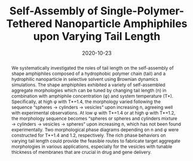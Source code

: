 ---
title: "Self-Assembly of Single-Polymer-Tethered Nanoparticle Amphiphiles upon Varying Tail Length"
authors:
- Qingxiao Li
- You-Liang Zhu
- Xinhui Zhang
- Kaidong Xu
- Jina Wang
- Zhixin Li
- Yun Bao
date: "2020-10-23"
doi: "10.3390/nano10112108"
publication_types: ["期刊文章"]
publication: "Nanomaterials"
publication_short: "Nanomaterials 2020,11,10,2108"
abstract: "
<!--more-->
We systematically investigated the roles of tail length on the  self-assembly of shape amphiphiles composed of a hydrophobic polymer  chain (tail) and a hydrophilic nanoparticle in selective solvent using  Brownian dynamics simulations. The shape amphiphiles exhibited a variety  of self-assembled aggregate morphologies which can be tuned by changing  tail length (n) in combination with amphiphile concentration (φ) and  system temperature (T*). Specifically, at high φ with T*=1.4, the  morphology varied following the sequence “spheres → cylinders →  vesicles” upon increasing n, agreeing well with experimental  observations. At low φ with T*=1.4 or at high φ with T*=1.2, the  morphology sequence becomes “spheres or spheres and cylinders mixture →  cylinders → vesicles → spheres” upon increasing n, which has not been  found experimentally. Two morphological phase diagrams depending on n  and φ were constructed for T*=1.4 and 1.2, respectively. The rich phase  behaviors on varying tail length could provide the feasible routes to  fabricate target aggregate morphologies in various applications,  especially for the vesicles with tunable thickness of membranes that are  crucial in drug and gene delivery."
url_pdf: "https://www.mdpi.com/2079-4991/10/11/2108"
---
